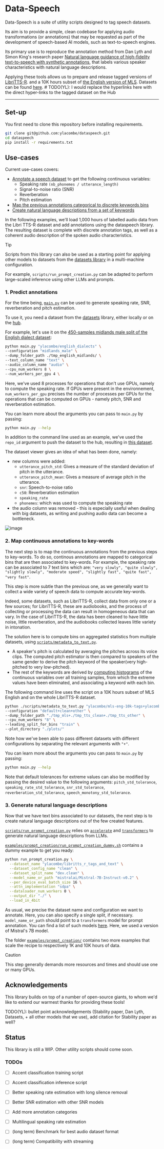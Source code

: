 # Data-Speech

Data-Speech is a suite of utility scripts designed to tag speech datasets. 

Its aim is to provide a simple, clean codebase for applying audio transformations (or annotations) that may be requested as part of the development of speech-based AI models, such as text-to-speech engines.

Its primary use is to reproduce the annotation method from Dan Lyth and Simon King's research paper [Natural language guidance of high-fidelity text-to-speech with synthetic annotations](https://arxiv.org/abs/2402.01912), that labels various speaker characteristics with natural language descriptions.

Applying these tools allows us to prepare and release tagged versions of [LibriTTS-R](https://huggingface.co/datasets/blabble-io/libritts_r). and a 10K hours subset of [the English version of MLS](https://www.openslr.org/94/). Datasets can be found [here](https://huggingface.co/parler-tts).  # TODO(YL): I would replace the hyperlinks here with the direct hyper-links to the tagged dataset on the Hub


---------

## Set-up

You first need to clone this repository before installing requirements.

```sh
git clone git@github.com:ylacombe/dataspeech.git
cd dataspeech
pip install -r requirements.txt
```

## Use-cases

Current use-cases covers:
- [Annotate a speech dataset](#predict-annotations) to get the following continuous variables:
    - Speaking rate `(nb_phonemes / utterance_length)`
    - Signal-to-noise ratio (SNR)
    - Reverberation
    - Pitch estimation
- [Map the previous annotations categorical to discrete keywords bins](#map-continuous-annotations-to-key-words)
- [Create natural language descriptions from a set of keywords](#generate-natural-language-descriptions)

In the following examples, we'll load 1,000 hours of labelled audio data from the Libri TTS-R dataset and add annotations 
using the dataspeech library. The resulting dataset is complete with discrete annotation tags, as well as a coherent audio
description of the spoken audio characteristics.

> [!TIP]
> Scripts from this library can also be used as a starting point for applying other models to datasets from the [datasets library](https://huggingface.co/docs/datasets/v2.17.0/en/index) in a multi-machine configuration.
> 
> For example, `scripts/run_prompt_creation.py` can be adapted to perform large-scaled inference using other LLMs and prompts.

### 1. Predict annotations

For the time being, [`main.py`](main.py) can be used to generate speaking rate, SNR, reverberation and pitch estimation.

To use it, you need a dataset from the [datasets](https://huggingface.co/docs/datasets/v2.17.0/en/index) library, either locally or on the [hub](https://huggingface.co/datasets).

For example, let's use it on the [450-samples midlands male split of the English dialect dataset](https://huggingface.co/datasets/ylacombe/english_dialects/viewer/midlands_male):

```sh
python main.py "ylacombe/english_dialects" \
--configuration "midlands_male" \
--dump_folder_path ./tmp_english_midlands/ \
--text_column_name "text" \
--audio_column_name "audio" \
--cpu_num_workers 8 \
--num_workers_per_gpu 4 \
```

Here, we've used 8 processes for operations that don't use GPUs, namely to compute the speaking rate. If GPUs were present in the environnement, `num_workers_per_gpu` precises the number of processes per GPUs for the operations that can be computed on GPUs - namely pitch, SNR and reverberation estimation.

You can learn more about the arguments you can pass to `main.py` by passing:

```sh
python main.py --help
```

In addition to the command line used as an example, we've used the `repo_id` argument to push the dataset to the hub, resulting in [this dataset](https://huggingface.co/datasets/ylacombe/example_process_dataset).

The dataset viewer gives an idea of what has been done, namely:
- new columns were added:
    - `utterance_pitch_std`: Gives a measure of the standard deviation of pitch in the utterance.
    - `utterance_pitch_mean`: Gives a measure of average pitch in the utterance.
    - `snr`: Speech-to-noise ratio
    - `c50`: Reverberation estimation
    - `speaking_rate`
    - `phonemes`: which was used to compute the speaking rate
- the audio column was removed - this is especially useful when dealing with big datasets, as writing and pushing audio data can become a bottleneck.

![image](https://github.com/ylacombe/dataspeech/assets/52246514/f422a728-f2af-4c8f-bf2a-65c6722bc0c6)


### 2. Map continuous annotations to key-words

The next step is to map the continuous annotations from the previous steps to key-words. To do so, continous annotations are mapped to categorical bins that are then associated to key-words. For example, the speaking rate can be associated to 7 text bins which are: `"very slowly", "quite slowly", "slightly slowly", "moderate speed", "slightly fast", "quite fast", "very fast"`.

This step is more subtle than the previous one, as we generally want to collect a wide variety of speech data to compute accurate key-words.

Indeed, some datasets, such as LibriTTS-R, collect data from only one or a few sources; for LibriTTS-R, these are audiobooks, and the process of collecting or processing the data can result in homogeneous data that can vary. In the case of LibriTTS-R, the data has been cleaned to have little noise, little reverberation, and the audiobooks collected leaves little variety in intonation.

The solution here is to compute bins on aggregated statistics from multiple datasets, using [`scripts/metadata_to_text.py`](/scripts/metadata_to_text.py).
- A speaker's pitch is calculated by averaging the pitches across its voice clips. The computed pitch estimator is then compared to speakers of the same gender to derive the pitch keyword of the speaker(very high-pitched to very low-pitched).
- The rest of the keywords are derived by [computing histograms](https://numpy.org/doc/stable/reference/generated/numpy.histogram.html) of the continuous variables over all training samples, from which the extreme values have been eliminated, and associating a keyword with each bin.

The following command line uses the script on a 10K hours subset of MLS English and on the whole LibriTTS-R dataset.

```sh
python ./scripts/metadata_to_text.py "ylacombe/mls-eng-10k-tags+ylacombe/libritts_r_tags+ylacombe/libritts_r_tags" \
--configuration "default+clean+other" \
--dump_folder_path "./tmp_mls+./tmp_tts_clean+./tmp_tts_other" \
--cpu_num_workers "8" \
--leading_split_for_bins "train" \
--plot_directory "./plots/"
```

Note how we've been able to pass different datasets with different configurations by separating the relevant arguments with `"+"`.

You can learn more about the arguments you can pass to `main.py` by passing:

```sh
python main.py --help
```

Note that default tolerances for extreme values can also be modified by passing the desired value to the following arguments: `pitch_std_tolerance`, `speaking_rate_std_tolerance`, `snr_std_tolerance`, `reverberation_std_tolerance`, `speech_monotony_std_tolerance`.


### 3. Generate natural language descriptions

Now that we have text bins associated to our datasets, the next step is to create natural language descriptions out of the few created features.

[`scripts/run_prompt_creation.py`](/scripts/run_prompt_creation.py) relies on [`accelerate`](https://huggingface.co/docs/accelerate/index) and [`transformers`](https://huggingface.co/docs/transformers/index) to generate natural language descriptions from LLMs.

[`examples/prompt_creation/run_prompt_creation_dummy.sh`](examples/prompt_creation/run_prompt_creation_dummy.sh) contains a dummy example to get you ready:

```sh
python run_prompt_creation.py \
  --dataset_name "ylacombe/libritts_r_tags_and_text" \
  --dataset_config_name "clean" \
  --dataset_split_name "dev.clean" \
  --model_name_or_path "mistralai/Mistral-7B-Instruct-v0.2" \
  --per_device_eval_batch_size 16 \
  --attn_implementation "sdpa" \
  --dataloader_num_workers 0 \
  --output_dir "./" \
  --load_in_4bit
```

As usual, we precise the dataset name and configuration we want to annotate. Here, you can also specify a single split, if necessary.
`model_name_or_path` should point to a `transformers` model for prompt annotation. You can find a list of such models [here](https://huggingface.co/models?pipeline_tag=text-generation&library=transformers&sort=trending). Here, we used a version of Mistral's 7B model.

The folder [`examples/prompt_creation/`](examples/prompt_creation/) contains two more examples that scale the recipe to respectively 1K and 10K hours of data.

> [!CAUTION]
> This step generally demands more resources and times and should use one or many GPUs. 

## Acknowledgements

This library builds on top of a number of open-source giants, to whom we'd like to extend our warmest thanks for providing these tools!

TODO(YL): bullet point acknowledgements (Stability paper, Dan Lyth, Datasets, + all other models that we use), add citation for Stability paper as well?

## Status
This library is still a WIP. Other utility scripts should come soon.

### TODOs
- [ ] Accent classification training script
- [ ] Accent classification inference script
- [ ] Better speaking rate estimation with long silence removal
- [ ] Better SNR estimation with other SNR models
- [ ] Add more annotation categories
- [ ] Multilingual speaking rate estimation

- [ ] (long term) Benchmark for best audio dataset format
- [ ] (long term) Compatibility with streaming
